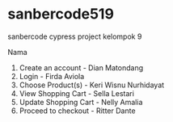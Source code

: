 # sanbercode519
sanbercode cypress project kelompok 9

Nama
1. Create an account - Dian Matondang
2. Login - Firda Aviola
3. Choose Product(s) - Keri Wisnu Nurhidayat
4. View Shopping Cart - Sella Lestari
5. Update Shopping Cart - Nelly Amalia
6. Proceed to checkout - Ritter Dante